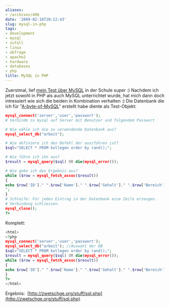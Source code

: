 ```yaml
---
aliases:
- /archives/496
date: '2009-02-18T20:12:43'
slug: mysql-in-php
tags:
- development
- mysql
- zufall
- linux
- abfrage
- apache2
- hardware
- databases
- php
title: MySQL in PHP
---
```


Zuerstmal, lief [mein Test über MySQL](http://seufz.wordpress.com/2009/02/12/a-byte-of-mysql-eine-kurzreferenz/)
in der Schule super :) Nachdem ich jetzt sowohl in PHP als auch MySQL
unterrichtet wurde, hat mich dann doch intressiert wie sich die beiden in
Kombination verhalten :) Die Datenbank die ich für
"[A-byte-of-MySQL](http://zwetschge.org/publications/A-byte-of-MySQL.pdf)"
erstellt habe diente als Test-Objekt:

``` php
mysql_connect('server','user','passwort');
# Verbinde zu mysql auf Server mit Benutzer und folgendem Passwort

# Wie wähle ich die zu verwendende Datenbank aus?
mysql_select_db("arbeit");

# Wie definiere ich den Befehl der auszführen ist?
$sql="SELECT * FROM kollegen order by rand();";

# Wie führe ich ihn aus?
$result = mysql_query($sql) OR die(mysql_error());

# Wie gebe ich das Ergebnis aus?
while ($row = mysql_fetch_assoc($result))
{
echo $row['ID']." ".$row['Name']." ".$row['Gehalt']." ".$row['Bereich']."
";
}
# Schleife: Für jeden Eintrag in der Datenbank eine Zeile erzeugen.
# Verbindung schliessen.
mysql_close();
?>
```

Komplett:

``` php
<html>
<?php
mysql_connect('server','user','passwort');
mysql_select_db("arbeit"); //Auswahl der DB
$sql="SELECT * FROM kollegen order by rand();";
$result = mysql_query($sql) OR die(mysql_error());
while ($row = mysql_fetch_assoc($result))
{
echo $row['ID']." ".$row['Name']." ".$row['Gehalt']." ".$row['Bereich']."<br>";
}
?>
</html>
```

Ergebnis:  [http://zwetschge.org/stuff/sql.php](http://zwetschge.org/stuff/sql.php)